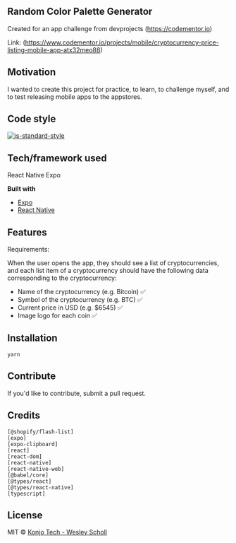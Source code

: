 ## Random Color Palette Generator
Created for an app challenge from devprojects (https://codementor.io)

Link: (https://www.codementor.io/projects/mobile/cryptocurrency-price-listing-mobile-app-atx32meo88)

## Motivation

I wanted to create this project for practice, to learn, to challenge myself, and to test releasing mobile apps to the appstores. 

## Code style

[![js-standard-style](https://img.shields.io/badge/code%20style-standard-brightgreen.svg?style=flat)](https://github.com/feross/standard)


## Tech/framework used
React Native Expo

<b>Built with</b>
- [Expo](https://expo.dev/)
- [React Native](https://reactnative.dev/)

## Features

Requirements:


When the user opens the app, they should see a list of cryptocurrencies, and each list item of a cryptocurrency should have the following data corresponding to the cryptocurrency:

- Name of the cryptocurrency (e.g. Bitcoin) ✅
- Symbol of the cryptocurrency (e.g. BTC) ✅
- Current price in USD (e.g. $6545) ✅
- Image logo for each coin ✅


## Installation

`yarn`

## Contribute

If you'd like to contribute, submit a pull request.

## Credits

    [@shopify/flash-list]
    [expo]
    [expo-clipboard]
    [react]
    [react-dom]
    [react-native]
    [react-native-web]
    [@babel/core]
    [@types/react]
    [@types/react-native]
    [typescript]

## License

MIT © [Konjo Tech - Wesley Scholl](2023)
